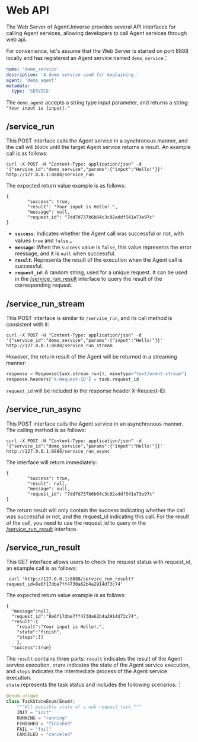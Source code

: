 # Web API

The Web Server of AgentUniverse provides several API interfaces for calling Agent services, allowing developers to call Agent services through web api.

For convenience, let's assume that the Web Server is started on port 8888 locally and has registered an Agent service named `demo_service`：
```yaml
name: 'demo_service'
description: 'A demo service used for explaining.'
agent: 'demo_agent'
metadata:
  type: 'SERVICE'
```
The `demo_agent` accepts a string type input parameter,
and returns a string: `"Your input is {input}."`

## /service_run
This POST interface calls the Agent service in a synchronous manner, and the call will block until the target Agent service returns a result.
An example call is as follows:
```shell
curl -X POST -H "Content-Type: application/json" -d '{"service_id":"demo_service","params":{"input":"Hello!"}}' http://127.0.0.1:8888/service_run
```
The expected return value example is as follows:
```shell
{
        "success": true,
        "result": "Your input is Hello!.",
        "message": null,
        "request_id": "7dd7d737b6b64c3c92addf541e73e97c"
}
```
- **`success`**: Indicates whether the Agent call was successful or not, with values `true` and `false`.。
- **`message`**: When the `success` value is `false`, this value represents the error message, and it is `null` when successful.
- **`result`**: Represents the result of the execution when the Agent call is successful.
- **`request_id`**: A random string, used for a unique request. It can be used in the [/service_run_result](#servicerunresult) interface to query the result of the corresponding request.

## /service_run_stream

This POST interface is similar to `/service_run`, and its call method is consistent with it:
```shell
curl -X POST -H "Content-Type: application/json" -d '{"service_id":"demo_service","params":{"input":"Hello!"}}' http://127.0.0.1:8888/service_run_stream
```
However, the return result of the Agent will be returned in a streaming manner:
```python
response = Response(task.stream_run(), mimetype="text/event-stream")
response.headers['X-Request-ID'] = task.request_id
```
`request_id` will be included in the response header X-Request-ID.

## /service_run_async
This POST interface calls the Agent service in an asynchronous manner. The calling method is as follows:
```shell
curl -X POST -H "Content-Type: application/json" -d '{"service_id":"demo_service","params":{"input":"Hello!"}}' http://127.0.0.1:8888/service_run_async
```
The interface will return immediately:
```shell
{
        "success": true,
        "result": null,
        "message": null,
        "request_id": "7dd7d737b6b64c3c92addf541e73e97c"
}
```
The return result will only contain the success indicating whether the call was successful or not, and the request_id indicating this call.
For the result of the call, you need to use the request_id to query in the [/service_run_result](#servicerunresult) interface.

## /service_run_result
This GET interface allows users to check the request status with request_id, an example call is as follows:
```shell
 curl 'http://127.0.0.1:8888/service_run_result?request_id=8e6f17dbe7ff4730a62b4a2914d73c74'
```
The expected return value example is as follows:
```shell
{
  "message":null,
  "request_id":"8e6f17dbe7ff4730a62b4a2914d73c74",
  "result":{
    "result":"Your input is Hello!.",
    "state":"finish",
    "steps":[]
    },
  "success":true}

```
The `result` contains three parts: `result` indicates the result of the Agent service execution, `state` indicates the state of the Agent service execution, and `steps` indicates the intermediate process of the Agent service execution.  
`state` represents the task status and includes the following scenarios:：
```python
@enum.unique
class TaskStateEnum(Enum):
    """All possible state of a web request task."""
    INIT = "init"
    RUNNING = "running"
    FINISHED = "finished"
    FAIL = "fail"
    CANCELED = "canceled"
```
